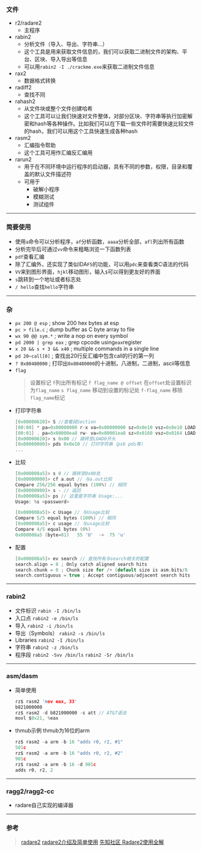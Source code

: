 ### 文件

- r2/radare2
	- 主程序
- rabin2
	- 分析文件（导入、导出、字符串...）
	- 这个工具是用来获取文件信息的，我们可以获取二进制文件的架构、平台、区块、导入导出等信息
	- 可以用`rabin2 -I ./crackme.exe`来获取二进制文件信息
- rax2
	- 数据格式转换
- radiff2
	- 查找不同
- rahash2
	- 从文件块或整个文件创建哈希
	- 这个工具可以让我们快速对文件整体，对部分区块、字符串等执行加密解密和hash等各种操作。比如我们可以在下载一些文件时需要快速比较文件的hash，我们可以用这个工具快速生成各种hash
- rasm2
	- 汇编指令帮助
	- 这个工具可用作汇编反汇编用
- rarun2
	- 用于在不同环境中运行程序的启动器，具有不同的参数，权限，目录和覆盖的默认文件描述符
	- 可用于
		- 破解小程序
		- 模糊测试
		- 测试组件

---
### 简要使用

- 使用`a`命令可以分析程序，`af`分析函数，`aaaa`分析全部，`afl`列出所有函数
- 分析完毕后可通过`vv`命令来粗略浏览一下函数列表
- `pdf`查看汇编
- 除了汇编外，还实现了类似IDA`F5`的功能，可以用`pdc`来查看类C语法的代码
- `VV`来到图形界面，`hjkl`移动图形，输入`$`可以得到更友好的界面
- `s`跳转到一个地址或者标志处
- `/ hello`查找`hello`字符串

---
### 杂

- `px 200 @ esp` ; show 200 hex bytes at esp
- `pc > file.c` ; dump buffer as C byte array to file
- `wx 90 @@ sym.*` ; write a nop on every symbol
- `pd 2000 | grep eax` ; grep cpcode using`eax`register
- `x 20 && s + 3 && x40` ; multiple commands in a single line
- `pd 20~call[0]` ; 查找出20行反汇编中包含call的行的第一列
- `? 0x80480000` ; 打印出`0x80480000`的十进制，八进制，二进制，ascii等信息
- `flag`
	> 设置标记
	> `f`列出所有标记
	> `f flag_name @ offset` 在`offset`处设置标识为`flag_name`
	> `s flag_name` 移动到设置的标记处
	> `f-flag_name` 移除`flag_name`标记
- 打印字符串
	```c
	[0x00000620]> S	//查看段Section
	[00:00] * pa=0x00000000 r-x va=0x00000000 sz=0x0e10 vsz=0x0e10 LOAD0
	[00:01] . pa=0x00000ea8 rw- va=0x00001ea8 sz=0x0160 vsz=0x0164 LOAD1
	[0x00000620]> s 0x00 // 跳转至LOAD0开头
	[0x00000000]> pds 0x0e10 // 打印字符串（psb pds等）
	...
	```
- 比较
	```c
	[0x000008a5]> s 0 // 跳转至0x00处
	[0x00000000]> cf a.out // 与a.out比较
	Compare 256/256 equal bytes (100%) // 相同
	[0x00000000]> s - // 返回
	[0x000008a5]> ps // 这里是字符串 Usage:...
	Usage: %s <password>

	[0x000008a5]> c Usage // 与Usage比较
	Compare 5/5 equal bytes (100%) // 相同
	[0x000008a5]> c usage // 与usage比较
	Compare 4/5 equal bytes (0%)
	0x000008a5 (byte=01)   55 'U'  ->  75 'u'
	```
- 配置
	```c
	[0x000008a5]> ev search // 查找所有与search相关的配置
	search.align = 0 ; Only catch aligned search hits
	search.chunk = 0 ; Chunk size for /+ (default size is asm.bits/8
	search.contiguous = true ; Accept contiguous/adjacent search hits
	```

---
### rabin2

- 文件标识
	`rabin -I /bin/ls`
- 入口点
	`rabin2 -e /bin/ls`
- 导入
	`rabin2 -i /bin/ls`
- 导出（Symbols）
	`rabin2 -s /bin/ls`
- Libraries
	`rabin2 -I /bin/ls`
- 字符串
	`rabin2 -z /bin/ls`
- 程序段
	`rabin2 -Svv /bin/ls`
	`rabin2 -Sr /bin/ls`

---
### asm/dasm

- 简单使用
	```c
	rz$ rasm2 'mov eax, 33'
	b821000000
	rz$ rasm2 -d b821000000 -s att // AT&T语法
	movl $0x21, %eax
	```
- thmub示例
	thmub为16位的arm
	```c
	rz$ rasm2 -a arm -b 16 "adds r0, r2, #1"
	501c
	rz$ rasm2 -a arm -b 16 "adds r0, r2, #2"
	901c
	rz$ rasm2 -a arm -b 16 -d 901c
	adds r0, r2, 2
	```

---
### ragg2/ragg2-cc

- radare自己实现的编译器

---
### 参考

> [radare2](https://www.radare.org)
> [radare2介绍及简单使用](https://cloud.tencent.com/developer/article/1073910)
> [先知社区 Radare2使用全解](https://xz.aliyun.com/t/1514)












